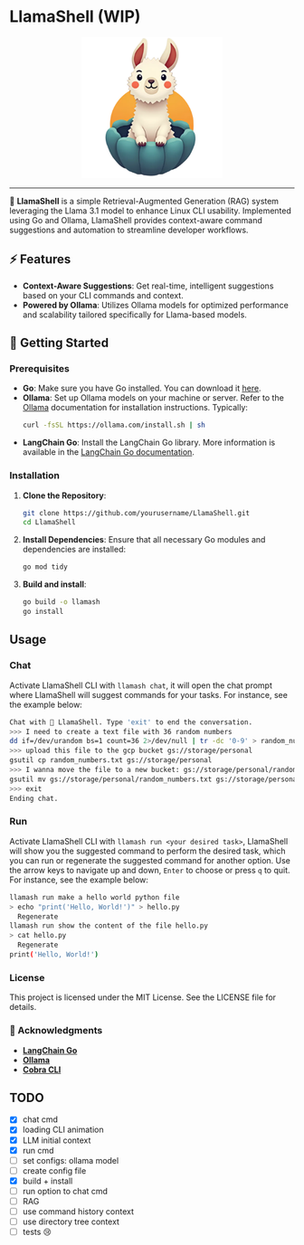 
# LlamaShell (WIP)

<div align="center">
	<img width=250 src="assets/logo.png">
</div>

----

🦙 **LlamaShell** is a simple Retrieval-Augmented Generation (RAG) system leveraging the Llama 3.1 model to enhance Linux CLI usability. Implemented using Go and Ollama, LlamaShell provides context-aware command suggestions and automation to streamline developer workflows.

## ⚡ Features

-   **Context-Aware Suggestions**: Get real-time, intelligent suggestions based on your CLI commands and context.
-   **Powered by Ollama**: Utilizes Ollama models for optimized performance and scalability tailored specifically for Llama-based models.


## 🎉 Getting Started

### Prerequisites

-   **Go**: Make sure you have Go installed. You can download it [here](https://golang.org/dl/).
-   **Ollama**: Set up Ollama models on your machine or server. Refer to the [Ollama](https://ollama.com/) documentation for installation instructions. Typically:
    ```bash
    curl -fsSL https://ollama.com/install.sh | sh
    ```
-   **LangChain Go**: Install the LangChain Go library. More information is available in the [LangChain Go documentation](https://github.com/langchain-ai/langchain-go).

### Installation

1. **Clone the Repository**:
    ```bash
    git clone https://github.com/yourusername/LlamaShell.git 
    cd LlamaShell
    ```
2. **Install Dependencies**: Ensure that all necessary Go modules and dependencies are installed:
	```bash
	go mod tidy
3. **Build and install**:
    ```bash
    go build -o llamash
    go install
    ```


## Usage

### Chat

Activate LlamaShell CLI with `llamash chat`, it will open the chat prompt where LlamaShell will suggest commands for your tasks. For instance, see the example below:

```bash
Chat with 🦙 LlamaShell. Type 'exit' to end the conversation.
>>> I need to create a text file with 36 random numbers
dd if=/dev/urandom bs=1 count=36 2>/dev/null | tr -dc '0-9' > random_numbers.txt
>>> upload this file to the gcp bucket gs://storage/personal
gsutil cp random_numbers.txt gs://storage/personal
>>> I wanna move the file to a new bucket: gs://storage/personal/random
gsutil mv gs://storage/personal/random_numbers.txt gs://storage/personal/random/
>>> exit
Ending chat.
```

### Run

Activate LlamaShell CLI with `llamash run <your desired task>`, LlamaShell will show you the suggested command to perform the desired task, which you can run or regenerate the suggested command for another option. Use the arrow keys to navigate up and down, `Enter` to choose or press `q` to quit. For instance, see the example below:

```bash
llamash run make a hello world python file 
> echo "print('Hello, World!')" > hello.py
  Regenerate
llamash run show the content of the file hello.py
> cat hello.py
  Regenerate
print('Hello, World!')
```

### License

This project is licensed under the MIT License. See the LICENSE file for details.

### 🔗 Acknowledgments

-   [**LangChain Go**](https://github.com/tmc/langchaingo)
-   [**Ollama**](https://ollama.com/)
-   [**Cobra CLI**](https://github.com/spf13/cobra)

## TODO

 - [X] chat cmd
 - [X] loading CLI animation
 - [X] LLM initial context
 - [X] run cmd
 - [ ] set configs: ollama model
 - [ ] create config file
 - [x] build + install
 - [ ] run option to chat cmd
 - [ ] RAG
 - [ ] use command history context
 - [ ] use directory tree context
 - [ ] tests :cry: